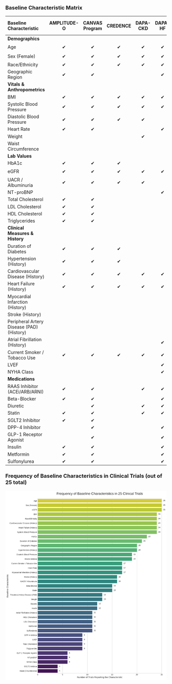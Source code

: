 ### **Baseline Characteristic Matrix**

| Baseline Characteristic | AMPLITUDE-O | CANVAS Program | CREDENCE | DAPA-CKD | DAPA-HF | DECLARE-TIMI 58 | DELIVER | ELIXA | EMPEROR-Preserved | EMPEROR-Reduced | EMPA-KIDNEY | EMPA-REG OUTCOME | EXSCEL | FLOW | HARMONY | LEADER | PIONEER 6 | REWIND | SCORED | SELECT | SOLOIST-WHF | SOUL | SURPASS-CVOT | SUSTAIN-6 | VERTIS CV | Total | In All Studies? |
| :--- | :---: | :---: | :---: | :---: | :---: | :---: | :---: | :---: | :---: | :---: | :---: | :---: | :---: | :---: | :---: | :---: | :---: | :---: | :---: | :---: | :---: | :---: | :---: | :---: | :---: | :---: | :---: |
| **Demographics** | | | | | | | | | | | | | | | | | | | | | | | | | | | |
| Age | ✔ | ✔ | ✔ | ✔ | ✔ | ✔ | ✔ | ✔ | ✔ | ✔ | ✔ | ✔ | ✔ | ✔ | ✔ | ✔ | ✔ | ✔ | ✔ | ✔ | ✔ | ✔ | ✔ | ✔ | ✔ | **25** | ⭐ |
| Sex (Female) | ✔ | ✔ | ✔ | ✔ | ✔ | ✔ | ✔ | ✔ | ✔ | ✔ | ✔ | ✔ | ✔ | ✔ | ✔ | ✔ | ✔ | ✔ | ✔ | ✔ | ✔ | ✔ | ✔ | ✔ | ✔ | **25** | ⭐ |
| Race/Ethnicity | ✔ | ✔ | ✔ | ✔ | ✔ | ✔ | ✔ | ✔ | ✔ | ✔ | ✔ | ✔ | ✔ | ✔ | ✔ | ✔ | ✔ | ✔ | ✔ | ✔ | ✔ | ✔ | | ✔ | ✔ | **24** | |
| Geographic Region | ✔ | ✔ | | | ✔ | ✔ | ✔ | ✔ | ✔ | ✔ | | | ✔ | ✔ | ✔ | ✔ | | ✔ | ✔ | | ✔ | | ✔ | | ✔ | **20** | |
| **Vitals & Anthropometrics** | | | | | | | | | | | | | | | | | | | | | | | | | | | |
| BMI | ✔ | ✔ | ✔ | ✔ | ✔ | ✔ | ✔ | ✔ | ✔ | ✔ | ✔ | ✔ | ✔ | ✔ | ✔ | ✔ | ✔ | ✔ | ✔ | ✔ | ✔ | ✔ | ✔ | | ✔ | **24** | |
| Systolic Blood Pressure | ✔ | ✔ | ✔ | ✔ | ✔ | ✔ | ✔ | ✔ | ✔ | ✔ | | ✔ | ✔ | ✔ | ✔ | ✔ | ✔ | ✔ | ✔ | ✔ | ✔ | ✔ | ✔ | ✔ | ✔ | **24** | |
| Diastolic Blood Pressure | ✔ | ✔ | ✔ | ✔ | | ✔ | | ✔ | | | | ✔ | | ✔ | ✔ | ✔ | ✔ | ✔ | | ✔ | ✔ | ✔ | ✔ | ✔ | ✔ | **19** | |
| Heart Rate | ✔ | ✔ | | | ✔ | | ✔ | ✔ | ✔ | ✔ | | ✔ | | | ✔ | ✔ | | ✔ | ✔ | | ✔ | | ✔ | | ✔ | **17** | |
| Weight | | | | ✔ | | | | ✔ | | | | ✔ | | ✔ | | ✔ | ✔ | | | ✔ | | ✔ | ✔ | ✔ | ✔ | **13** | |
| Waist Circumference | | | | | | | | | | | | ✔ | | | | ✔ | | | | ✔ | | | | | | **4** | |
| **Lab Values** | | | | | | | | | | | | | | | | | | | | | | | | | | | |
| HbA1c | ✔ | ✔ | ✔ | | | ✔ | | ✔ | | ✔ | ✔ | ✔ | ✔ | ✔ | ✔ | ✔ | ✔ | ✔ | ✔ | ✔ | ✔ | | ✔ | ✔ | ✔ | **22** | |
| eGFR | ✔ | ✔ | ✔ | ✔ | ✔ | ✔ | ✔ | ✔ | ✔ | ✔ | ✔ | ✔ | ✔ | ✔ | ✔ | ✔ | ✔ | ✔ | ✔ | ✔ | ✔ | ✔ | ✔ | ✔ | ✔ | **25** | ⭐ |
| UACR / Albuminuria | ✔ | ✔ | ✔ | ✔ | | | | ✔ | | | ✔ | ✔ | ✔ | ✔ | | ✔ | | | ✔ | | ✔ | | | | ✔ | **16** | |
| NT-proBNP | | | | | ✔ | | ✔ | | ✔ | ✔ | | | | | | | | | | | ✔ | | | | | **6** | |
| Total Cholesterol | ✔ | ✔ | | | | | | | | | | ✔ | | | ✔ | ✔ | | | | | | | ✔ | | ✔ | **9** | |
| LDL Cholesterol | ✔ | ✔ | | | | | | ✔ | | | | ✔ | | | ✔ | ✔ | ✔ | | | | | | ✔ | ✔ | ✔ | **11** | |
| HDL Cholesterol | ✔ | ✔ | | | | | | ✔ | | | | ✔ | | | ✔ | ✔ | ✔ | | | | | | ✔ | ✔ | ✔ | **11** | |
| Triglycerides | ✔ | ✔ | | | | | | | | | | ✔ | | | ✔ | ✔ | | | | | | | ✔ | | ✔ | **9** | |
| **Clinical Measures & History** | | | | | | | | | | | | | | | | | | | | | | | | | | | |
| Duration of Diabetes | ✔ | ✔ | ✔ | | | ✔ | ✔ | ✔ | | | | ✔ | ✔ | ✔ | ✔ | ✔ | ✔ | ✔ | | | ✔ | ✔ | ✔ | ✔ | ✔ | **21** | |
| Hypertension (History) | ✔ | ✔ | ✔ | | | ✔ | ✔ | ✔ | | ✔ | | ✔ | ✔ | | ✔ | ✔ | | ✔ | | ✔ | | ✔ | ✔ | ✔ | ✔ | **20** | |
| Cardiovascular Disease (History) | ✔ | ✔ | ✔ | ✔ | ✔ | ✔ | | ✔ | | | ✔ | ✔ | ✔ | ✔ | ✔ | ✔ | ✔ | ✔ | ✔ | ✔ | ✔ | ✔ | ✔ | ✔ | ✔ | **24** | |
| Heart Failure (History) | ✔ | ✔ | ✔ | ✔ | ✔ | ✔ | ✔ | ✔ | ✔ | ✔ | ✔ | ✔ | ✔ | ✔ | ✔ | ✔ | | ✔ | ✔ | ✔ | ✔ | ✔ | | ✔ | ✔ | **24** | |
| Myocardial Infarction (History) | | | | | | ✔ | | ✔ | | | | ✔ | ✔ | ✔ | ✔ | ✔ | ✔ | ✔ | ✔ | ✔ | | ✔ | ✔ | ✔ | ✔ | **17** | |
| Stroke (History) | | | | | | ✔ | | ✔ | | | | ✔ | ✔ | ✔ | ✔ | ✔ | | ✔ | ✔ | ✔ | | ✔ | ✔ | ✔ | ✔ | **16** | |
| Peripheral Artery Disease (PAD) (History) | | | | | | ✔ | | ✔ | | | | ✔ | ✔ | ✔ | ✔ | ✔ | | ✔ | | ✔ | | ✔ | ✔ | | ✔ | **13** | |
| Atrial Fibrillation (History) | | | | | ✔ | | ✔ | ✔ | | ✔ | | | ✔ | | ✔ | ✔ | | | | ✔ | | ✔ | | | | **11** | |
| Current Smoker / Tobacco Use | ✔ | ✔ | ✔ | ✔ | ✔ | | | ✔ | | | | ✔ | ✔ | ✔ | ✔ | | ✔ | ✔ | | | | ✔ | ✔ | | ✔ | **17** | |
| LVEF | | | | | ✔ | | ✔ | | ✔ | ✔ | ✔ | | | | | | | | ✔ | | ✔ | ✔ | | | | **9** | |
| NYHA Class | | | | | ✔ | | ✔ | | ✔ | ✔ | | | | | | | | | | | | ✔ | | | | **6** | |
| **Medications** | | | | | | | | | | | | | | | | | | | | | | | | | | | |
| RAAS Inhibitor (ACEi/ARB/ARNI) | ✔ | ✔ | | ✔ | ✔ | ✔ | ✔ | | ✔ | ✔ | | | ✔ | | ✔ | ✔ | | ✔ | ✔ | | ✔ | ✔ | | ✔ | ✔ | **19** | |
| Beta-Blocker | ✔ | ✔ | | | ✔ | ✔ | | | | ✔ | | | ✔ | | ✔ | ✔ | | ✔ | | | ✔ | ✔ | | ✔ | ✔ | **15** | |
| Diuretic | | ✔ | | ✔ | ✔ | ✔ | | | | ✔ | | | ✔ | | ✔ | | | ✔ | ✔ | | ✔ | ✔ | | | | **12** | |
| Statin | ✔ | ✔ | | ✔ | ✔ | ✔ | | | | ✔ | | | ✔ | | ✔ | ✔ | | ✔ | | | ✔ | ✔ | ✔ | | ✔ | **15** | |
| SGLT2 Inhibitor | ✔ | ✔ | | | | | | | | | | | | | | | | | | | | | ✔ | | | **4** | |
| DPP-4 Inhibitor | | ✔ | | | ✔ | ✔ | | | | | | | ✔ | | ✔ | | | ✔ | ✔ | | | ✔ | | | | **9** | |
| GLP-1 Receptor Agonist | | ✔ | | | ✔ | ✔ | | | | | | | | | ✔ | | | | | | | ✔ | | | | **6** | |
| Insulin | ✔ | ✔ | | | ✔ | ✔ | | | | ✔ | | | ✔ | | ✔ | | | ✔ | ✔ | | | ✔ | | ✔ | | **12** | |
| Metformin | ✔ | ✔ | | | ✔ | ✔ | | | | | | | ✔ | | ✔ | | | ✔ | ✔ | | | ✔ | ✔ | | | **11** | |
| Sulfonylurea | ✔ | ✔ | | | ✔ | ✔ | | | | | | | ✔ | | ✔ | | | ✔ | ✔ | | | ✔ | | ✔ | | **11** | |


### **Frequency of Baseline Characteristics in Clinical Trials (out of 25 total)**
![Frequency of Baseline Characteristics](images/baseline_characteristics_frequency.png)
